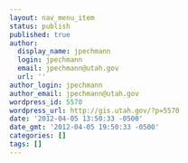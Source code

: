 ```yaml
---
layout: nav_menu_item
status: publish
published: true
author:
  display_name: jpechmann
  login: jpechmann
  email: jpechmann@utah.gov
  url: ''
author_login: jpechmann
author_email: jpechmann@utah.gov
wordpress_id: 5570
wordpress_url: http://gis.utah.gov/?p=5570
date: '2012-04-05 13:50:33 -0500'
date_gmt: '2012-04-05 19:50:33 -0500'
categories: []
tags: []
---
```


